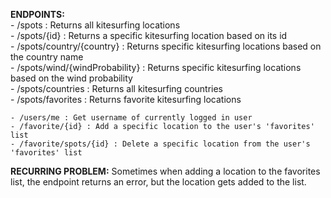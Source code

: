 **ENDPOINTS:**   
    - /spots : Returns all kitesurfing locations  
    - /spots/{id} : Returns a specific kitesurfing location based on its id  
    - /spots/country/{country} : Returns specific kitesurfing locations based on the country name  
    - /spots/wind/{windProbability} : Returns specific kitesurfing locations based on the wind probability  
    - /spots/countries : Returns all kitesurfing countries  
    - /spots/favorites : Returns favorite kitesurfing locations  
      
    - /users/me : Get username of currently logged in user  
    - /favorite/{id} : Add a specific location to the user's 'favorites' list  
    - /favorite/spots/{id} : Delete a specific location from the user's 'favorites' list  
    
**RECURRING PROBLEM:** Sometimes when adding a location to the favorites list, the endpoint returns an error, but the location gets added to the list.   